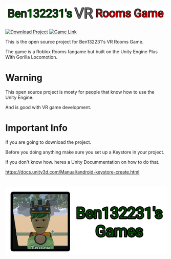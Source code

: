 # ![](ReadMeImages/Game-Title.png)

[![Download Project](https://img.shields.io/badge/Download%20Project-darkgreen.svg)](https://github.com/Ben132231/Ben132231s-VR-Rooms-Game/releases](https://github.com/Ben132231/Ben132231s-VR-Rooms-Game-Open-Source/archive/refs/heads/main.zip))
[![Game Link](https://img.shields.io/badge/Game%20Link-darkgreen.svg)](https://docs.google.com/document/d/1pH6TDLgSVFSEfkZ4NPSbLHvhcHG7ee8M39ggTU1W7kE/edit?usp=sharing)

This is the open source project for Ben132231's VR Rooms Game.

The game is a Roblox Rooms fangame but built on the Unity Engine Plus With Gorilla Locomotion.

# Warning

This open source project is mosty for people that know how to use the Unity Engine.

And is good with VR game development.

# Important Info

If you are going to download the project.

Before you doing anything make sure you set up a Keystore in your project.

If you don't know how. heres a Unity Docummentation on how to do that.

https://docs.unity3d.com/Manual/android-keystore-create.html

#
![](ReadMeImages/Ben132231s-Games-Logo.png)
